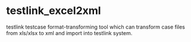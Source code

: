 # testlink_excel2xml
testlink testcase format-transforming tool which can transform case files from xls/xlsx to xml and import into testlink system.
